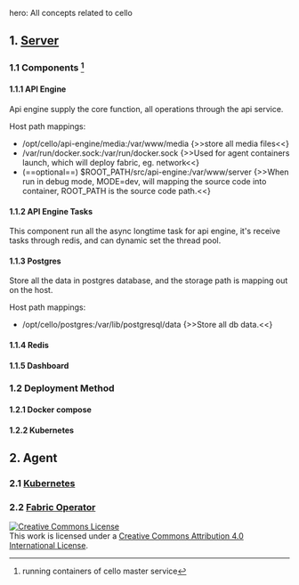 hero: All concepts related to cello

## 1. [Server](setup/server.md)

### 1.1 Components [^1]

#### 1.1.1 API Engine

Api engine supply the core function, all operations through the api service.

Host path mappings:

* /opt/cello/api-engine/media:/var/www/media {>>store all media files<<}
* /var/run/docker.sock:/var/run/docker.sock {>>Used for agent containers launch, which will deploy fabric, eg. network<<}
* (==optional==) $ROOT_PATH/src/api-engine:/var/www/server {>>When run in debug mode, MODE=dev, will mapping the source code into container, ROOT_PATH is the source code path.<<}

#### 1.1.2 API Engine Tasks

This component run all the async longtime task for api engine, it's receive tasks through redis, and can dynamic set the thread pool.


#### 1.1.3 Postgres

Store all the data in postgres database, and the storage path is mapping out on the host.

Host path mappings:

* /opt/cello/postgres:/var/lib/postgresql/data {>>Store all db data.<<}

#### 1.1.4 Redis

#### 1.1.5 Dashboard

### 1.2 Deployment Method

#### 1.2.1 Docker compose

#### 1.2.2 Kubernetes

## 2. Agent

### 2.1 [Kubernetes](agents/kubernetes.md)

### 2.2 [Fabric Operator](agents/fabric-operator.md)

[^1]: running containers of cello master service

<a rel="license" href="http://creativecommons.org/licenses/by/4.0/"><img alt="Creative Commons License" style="border-width:0" src="https://i.creativecommons.org/l/by/4.0/88x31.png" /></a><br />This work is licensed under a <a rel="license" href="http://creativecommons.org/licenses/by/4.0/">Creative Commons Attribution 4.0 International License</a>.
